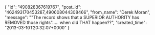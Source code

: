  {
   "id": "490828367619767",
   "post_id": "462493170453287_490608044308466",
   "from_name": "Derek Moran",
   "message": "\"The record shows that a SUPERIOR AUTHORITY has REMOVED those rights\"..... when did THAT happen??",
   "created_time": "2013-03-10T20:32:07+0000"
 }
